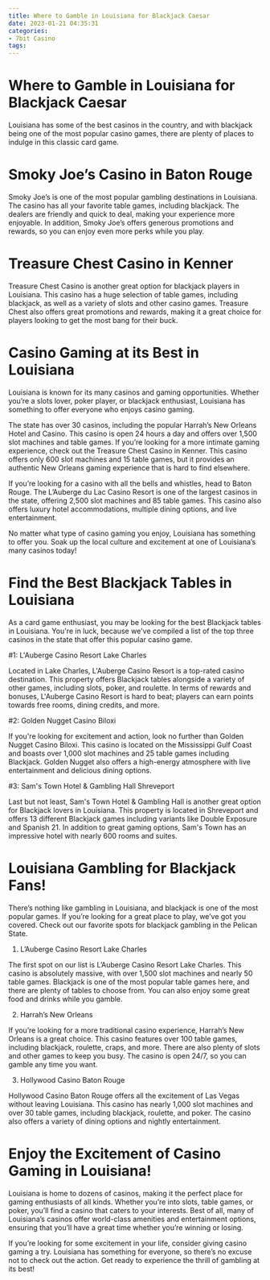 ```yaml
---
title: Where to Gamble in Louisiana for Blackjack Caesar
date: 2023-01-21 04:35:31
categories:
- 7bit Casino
tags:
---
```



#  Where to Gamble in Louisiana for Blackjack Caesar

Louisiana has some of the best casinos in the country, and with blackjack being one of the most popular casino games, there are plenty of places to indulge in this classic card game.

# Smoky Joe’s Casino in Baton Rouge

Smoky Joe’s is one of the most popular gambling destinations in Louisiana. The casino has all your favorite table games, including blackjack. The dealers are friendly and quick to deal, making your experience more enjoyable. In addition, Smoky Joe’s offers generous promotions and rewards, so you can enjoy even more perks while you play.

# Treasure Chest Casino in Kenner

Treasure Chest Casino is another great option for blackjack players in Louisiana. This casino has a huge selection of table games, including blackjack, as well as a variety of slots and other casino games. Treasure Chest also offers great promotions and rewards, making it a great choice for players looking to get the most bang for their buck.

#  Casino Gaming at its Best in Louisiana

Louisiana is known for its many casinos and gaming opportunities. Whether you’re a slots lover, poker player, or blackjack enthusiast, Louisiana has something to offer everyone who enjoys casino gaming.

The state has over 30 casinos, including the popular Harrah’s New Orleans Hotel and Casino. This casino is open 24 hours a day and offers over 1,500 slot machines and table games. If you’re looking for a more intimate gaming experience, check out the Treasure Chest Casino in Kenner. This casino offers only 600 slot machines and 15 table games, but it provides an authentic New Orleans gaming experience that is hard to find elsewhere.

If you’re looking for a casino with all the bells and whistles, head to Baton Rouge. The L’Auberge du Lac Casino Resort is one of the largest casinos in the state, offering 2,500 slot machines and 85 table games. This casino also offers luxury hotel accommodations, multiple dining options, and live entertainment.

No matter what type of casino gaming you enjoy, Louisiana has something to offer you. Soak up the local culture and excitement at one of Louisiana’s many casinos today!

#  Find the Best Blackjack Tables in Louisiana

As a card game enthusiast, you may be looking for the best Blackjack tables in Louisiana. You're in luck, because we've compiled a list of the top three casinos in the state that offer this popular casino game.

#1: L'Auberge Casino Resort Lake Charles

Located in Lake Charles, L'Auberge Casino Resort is a top-rated casino destination. This property offers Blackjack tables alongside a variety of other games, including slots, poker, and roulette. In terms of rewards and bonuses, L'Auberge Casino Resort is hard to beat; players can earn points towards free rooms, dining credits, and more.

#2: Golden Nugget Casino Biloxi

If you're looking for excitement and action, look no further than Golden Nugget Casino Biloxi. This casino is located on the Mississippi Gulf Coast and boasts over 1,000 slot machines and 25 table games including Blackjack. Golden Nugget also offers a high-energy atmosphere with live entertainment and delicious dining options.

#3: Sam's Town Hotel & Gambling Hall Shreveport

Last but not least, Sam's Town Hotel & Gambling Hall is another great option for Blackjack lovers in Louisiana. This property is located in Shreveport and offers 13 different Blackjack games including variants like Double Exposure and Spanish 21. In addition to great gaming options, Sam's Town has an impressive hotel with nearly 600 rooms and suites.

#  Louisiana Gambling for Blackjack Fans!

There’s nothing like gambling in Louisiana, and blackjack is one of the most popular games. If you’re looking for a great place to play, we’ve got you covered. Check out our favorite spots for blackjack gambling in the Pelican State.

1. L’Auberge Casino Resort Lake Charles

The first spot on our list is L’Auberge Casino Resort Lake Charles. This casino is absolutely massive, with over 1,500 slot machines and nearly 50 table games. Blackjack is one of the most popular table games here, and there are plenty of tables to choose from. You can also enjoy some great food and drinks while you gamble.

2. Harrah’s New Orleans

If you’re looking for a more traditional casino experience, Harrah’s New Orleans is a great choice. This casino features over 100 table games, including blackjack, roulette, craps, and more. There are also plenty of slots and other games to keep you busy. The casino is open 24/7, so you can gamble any time you want.

3. Hollywood Casino Baton Rouge

Hollywood Casino Baton Rouge offers all the excitement of Las Vegas without leaving Louisiana. This casino has nearly 1,000 slot machines and over 30 table games, including blackjack, roulette, and poker. The casino also offers a variety of dining options and nightly entertainment.

#  Enjoy the Excitement of Casino Gaming in Louisiana!

Louisiana is home to dozens of casinos, making it the perfect place for gaming enthusiasts of all kinds. Whether you’re into slots, table games, or poker, you’ll find a casino that caters to your interests. Best of all, many of Louisiana’s casinos offer world-class amenities and entertainment options, ensuring that you’ll have a great time whether you’re winning or losing.

If you’re looking for some excitement in your life, consider giving casino gaming a try. Louisiana has something for everyone, so there’s no excuse not to check out the action. Get ready to experience the thrill of gambling at its best!